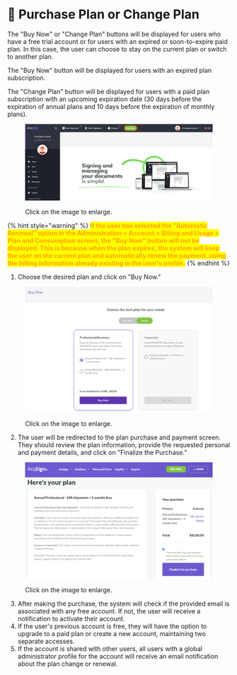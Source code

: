 # 🛒 Purchase Plan or Change Plan

The "Buy Now" or "Change Plan" buttons will be displayed for users who have a free trial account or for users with an expired or soon-to-expire paid plan. In this case, the user can choose to stay on the current plan or switch to another plan.&#x20;

The "Buy Now" button will be displayed for users with an expired plan subscription.&#x20;

The "Change Plan" button will be displayed for users with a paid plan subscription with an upcoming expiration date (30 days before the expiration of annual plans and 10 days before the expiration of monthly plans).

<figure><img src="../.gitbook/assets/01.png" alt=""><figcaption><p>Click on the image to enlarge.</p></figcaption></figure>

{% hint style="warning" %}
<mark style="color:orange;">**If the user has selected the "Automatic Renewal" option in the Administration > Account > Billing and Usage > Plan and Consumption screen, the "Buy Now" button will not be displayed. This is because when the plan expires, the system will keep the user on the current plan and automatically renew the payment, using the billing information already existing in the user's profile.**</mark>
{% endhint %}

1. Choose the desired plan and click on "Buy Now."

<figure><img src="../.gitbook/assets/02.png" alt=""><figcaption><p>Click on the image to enlarge.</p></figcaption></figure>

2. The user will be redirected to the plan purchase and payment screen. They should review the plan information, provide the requested personal and payment details, and click on "Finalize the Purchase."

<figure><img src="../.gitbook/assets/06.png" alt=""><figcaption><p>Click on the image to enlarge.</p></figcaption></figure>

3. After making the purchase, the system will check if the provided email is associated with any free account. If not, the user will receive a notification to activate their account.
4. If the user's previous account is free, they will have the option to upgrade to a paid plan or create a new account, maintaining two separate accesses.
5. If the account is shared with other users, all users with a global administrator profile for the account will receive an email notification about the plan change or renewal.

